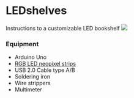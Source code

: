 # LEDshelves
Instructions to a customizable LED bookshelf
![](ledbooksgelves.gif)
### Equipment
* Arduino Uno
* [RGB LED neopixel strips](https://www.adafruit.com/product/1376?length=1)
* USB 2.0 Cable type A/B
* Soldering iron
* Wire strippers
* Multimeter

